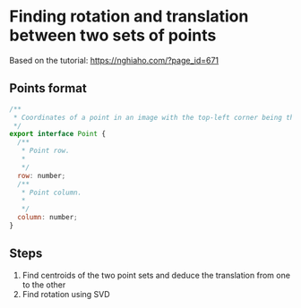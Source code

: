 # Finding rotation and translation between two sets of points

Based on the tutorial: https://nghiaho.com/?page_id=671

## Points format

```js
/**
 * Coordinates of a point in an image with the top-left corner being the reference point.
 */
export interface Point {
  /**
   * Point row.
   *
   */
  row: number;
  /**
   * Point column.
   *
   */
  column: number;
}
```

## Steps

1. Find centroids of the two point sets and deduce the translation from one to the other
2. Find rotation using SVD
